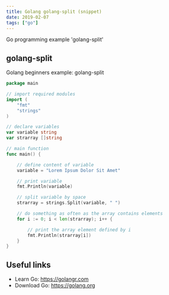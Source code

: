 ```yaml
---
title: Golang golang-split (snippet)
date: 2019-02-07
tags: ["go"]
---
```

Go programming example 'golang-split'


## golang-split

Golang beginners example: golang-split

```go
package main

// import required modules
import (
	"fmt"
	"strings"
)

// declare variables
var variable string
var strarray []string

// main function
func main() {

	// define content of variable
	variable = "Lorem Ipsum Dolor Sit Amet"

	// print variable
	fmt.Println(variable)

	// split variable by space
	strarray = strings.Split(variable, " ")

	// do something as often as the array contains elements
	for i := 0; i < len(strarray); i++ {

		// print the array element defined by i
		fmt.Println(strarray[i])
	}
}

```

## Useful links

- Learn Go: https://golangr.com
- Download Go: https://golang.org
